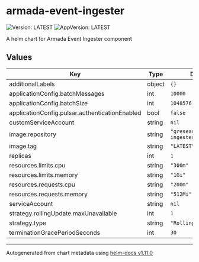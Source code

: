 # armada-event-ingester

![Version: LATEST](https://img.shields.io/badge/Version-LATEST-informational?style=flat-square) ![AppVersion: LATEST](https://img.shields.io/badge/AppVersion-LATEST-informational?style=flat-square)

A helm chart for Armada Event Ingester component

## Values

| Key | Type | Default | Description |
|-----|------|---------|-------------|
| additionalLabels | object | `{}` |  |
| applicationConfig.batchMessages | int | `10000` |  |
| applicationConfig.batchSize | int | `1048576` |  |
| applicationConfig.pulsar.authenticationEnabled | bool | `false` |  |
| customServiceAccount | string | `nil` |  |
| image.repository | string | `"gresearchdev/event-ingester-ingester"` |  |
| image.tag | string | `"LATEST"` |  |
| replicas | int | `1` |  |
| resources.limits.cpu | string | `"300m"` |  |
| resources.limits.memory | string | `"1Gi"` |  |
| resources.requests.cpu | string | `"200m"` |  |
| resources.requests.memory | string | `"512Mi"` |  |
| serviceAccount | string | `nil` |  |
| strategy.rollingUpdate.maxUnavailable | int | `1` |  |
| strategy.type | string | `"RollingUpdate"` |  |
| terminationGracePeriodSeconds | int | `30` |  |

----------------------------------------------
Autogenerated from chart metadata using [helm-docs v1.11.0](https://github.com/norwoodj/helm-docs/releases/v1.11.0)
